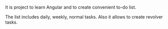 It is project to learn Angular and to create convenient to-do list.

The list includes daily, weekly, normal tasks.
Also it allows to create revolver tasks.